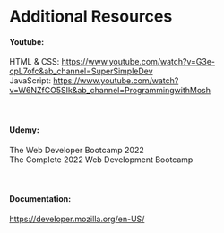 # Additional Resources

#### Youtube: <br>
HTML & CSS: https://www.youtube.com/watch?v=G3e-cpL7ofc&ab_channel=SuperSimpleDev <br>
JavaScript: https://www.youtube.com/watch?v=W6NZfCO5SIk&ab_channel=ProgrammingwithMosh <br>
<br>
<br>
#### Udemy: <br>
The Web Developer Bootcamp 2022  <br>
The Complete 2022 Web Development Bootcamp <br>
 <br>
 <br>
#### Documentation:  <br>
https://developer.mozilla.org/en-US/ <br>
